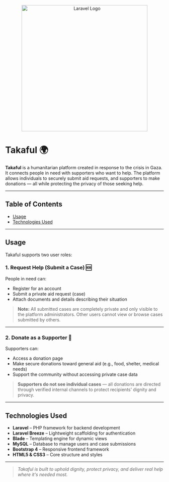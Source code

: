 <p align="center"><a href="https://laravel.com" target="_blank"><img src="https://raw.githubusercontent.com/laravel/art/master/logo-lockup/5%20SVG/2%20CMYK/1%20Full%20Color/laravel-logolockup-cmyk-red.svg" width="400" alt="Laravel Logo"></a></p>


# Takaful 🌍

**Takaful** is a humanitarian platform created in response to the crisis in Gaza. It connects people in need with supporters who want to help. The platform allows individuals to securely submit aid requests, and supporters to make donations — all while protecting the privacy of those seeking help.

---

## Table of Contents

- [Usage](#usage)
- [Technologies Used](#technologies-used)

---

## Usage

Takaful supports two user roles:

### 1. Request Help (Submit a Case) 🆘

People in need can:

- Register for an account
- Submit a private aid request (case)
- Attach documents and details describing their situation

> **Note:** All submitted cases are completely private and only visible to the platform administrators. Other users cannot view or browse cases submitted by others.

---

### 2. Donate as a Supporter 💖

Supporters can:

- Access a donation page
- Make secure donations toward general aid (e.g., food, shelter, medical needs)
- Support the community without accessing private case data

> **Supporters do not see individual cases** — all donations are directed through verified internal channels to protect recipients' dignity and privacy.

---

## Technologies Used

- **Laravel** – PHP framework for backend development
- **Laravel Breeze** – Lightweight scaffolding for authentication
- **Blade** – Templating engine for dynamic views
- **MySQL** – Database to manage users and case submissions
- **Bootstrap 4** – Responsive frontend framework
- **HTML5 & CSS3** – Core structure and styles

---

> _Takaful is built to uphold dignity, protect privacy, and deliver real help where it's needed most._
